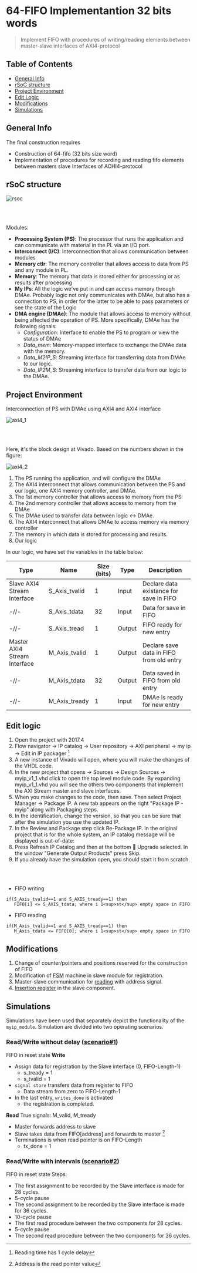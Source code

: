 # 64-FIFO Implementantion 32 bits words
> Implement FIFO with procedures of writing/reading elements between master-slave interfaces of AXI4-protocol

## Table of Contents
* [General Info](#general-info)
* [rSoC structure](#rsoc-structure)
* [Project Environment](#project-environment)
* [Edit Logic](#edit-logic)
* [Modifications](#modifications)
* [Simulations](#simulations)

## General Info
The final construction requires
* Construction of 64-fifo (32 bits size word)
* Implementation of procedures for recording and reading fifo elements between masters
slave Interfaces of ACHI4-protocol

## rSoC structure

![rsoc](https://user-images.githubusercontent.com/22920222/160246516-5ddf64eb-8a30-40c8-bcf0-f8081e58ba70.png)

<br><br>


Modules:
* __Processing System (PS)__: The processor that runs the application and can communicate 
with material in the PL via an I/O port.
* __Interconnect (I/C)__: Interconnection that allows communication between modules
* __Memory ctlr__: The memory controller that allows access to data from PS and 
any module in PL.
* __Memory__: The memory that data is stored either for processing or as results 
after processing
* __My IPs__: All the logic we've put in and can access memory through DMAe.
Probably logic not only communicates with DMAe, but also has a connection to PS, 
in order for the latter to be able to pass parameters or see the state of the 
Logic
* __DMA engine (DMAe)__: The module that allows access to memory without being affected 
the operation of PS. More specifically, DMAe has the following signals:
   * *Configuration*: Interface to enable the PS to program or view the status 
of DMAe
   * *Data_mem*: Memory-mapped interface to exchange the DMAe data with the 
memory.
   * *Data_M2IP_S*: Streaming interface for transferring data from DMAe to 
our logic.
   * *Data_IP2M_S*: Streaming interface to transfer data from our logic to 
the DMAe.


## Project Environment
Interconnection of PS with DMAe using AXI4 and AXI4 interface

![axi4_1](https://user-images.githubusercontent.com/22920222/160241684-42f82bc7-4aba-4052-bb47-1b73ac955f36.png)

<br><br>

Here, it's the block design at Vivado. Based on the numbers shown in the figure:


![axi4_2](https://user-images.githubusercontent.com/22920222/160241694-dd46b84e-b56e-4ce6-86e9-58b6a39ddd64.png)
<br>

1. The PS running the application, and will configure the DMAe
2. The AXI4 interconnect that allows communication between the PS and our logic, one
AXI4 memory controller, and DMAe. 
3. The 1st memory controller that allows access to memory from the PS
4. The 2nd memory controller that allows access to memory from the DMAe
5. The DMAe used to transfer data between logic <-> DMAe.
6. The AXI4 interconnect that allows DMAe to access memory via memory
controller
7. The memory in which data is stored for processing and results.
8. Our logic

In our logic, we have set the variables in the table below:

| Type  | Name |  Size (bits) | Type | Description|
| ------------- | ------------- | --------- | ---------| ---------|
| Slave AXI4 Stream Interface  | S_Axis_tvalid  | 1 | Input | Declare data existance for save in FIFO|
| -//-  | S_Axis_tdata  | 32 | Input | Data for save in FIFO |
| -//-  | S_Axis_tread | 1 | Output | FIFO ready for new entry |
| Master AXI4 Stream Interface  | M_Axis_tvalid | 1 | Output | Declare save data in FIFO from old entry |
| -//-  | M_Axis_tdata | 32 | Output | Data saved in FIFO from old entry |
| -//-  | M_Axis_tready | 1 | Input | DMAe is ready for new entry |



## Edit logic
1. Open the project with 2017.4
2. Flow navigator -> IP catalog -> User repository -> AXI peripheral -> my ip -> Edit in IP packager [^1]
3. A new instance of Vivado will open, where you will make the changes of the VHDL code.
4. In the new project that opens -> Sources -> Design Sources -> myip_v1_1.vhd click to open the top level module code. By expanding myip_v1_1.vhd you will see the others two components that implement the AXI Stream master and slave interfaces.
5. When you make changes to the code, then save. Then select Project Manager -> Package IP. A new tab appears on the right "Package IP - myip" along with Packaging steps.
6. In the identification, change the version, so that you can be sure that after the simulation
you use the updated IP.  
7. In the Review and Package step click Re-Package IP. In the original project that is for the whole
system, an IP catalog message will be displayed is out-of-date:
8. Press Refresh IP Catalog and then at the bottom  Upgrade selected. In the window 
"Generate Output Products" press Skip.
9. If you already have the simulation open, you should start it from scratch.
 
 
<br><br>
* FIFO writing
```
if(S_Axis_tvalid==1 and S_AXIS_tready==1) then
   FIFO[i] <= S_AXIS_tdata; where i 1<sup>st</sup> empty space in FIFO
```

* FIFO reading
```
if(M_Axis_tvalid==1 and S_AXIS_tready==1) then
   M_Axis_tdata <= FIFO[0]; where i 1<sup>st</sup> empty space in FIFO
```

## Modifications
1. Change of counter/pointers and positions reserved for the construction of FIFO
2. Modification of [FSM](https://github.com/z1skgr/reconfigurable-Computing/issues/3#issue-1181864959) machine in slave module for registration.
3. Master-slave communication for [reading](https://github.com/z1skgr/reconfigurable-Computing/issues/4#issue-1181866707) with address signal.
4. [Insertion register](https://github.com/z1skgr/reconfigurable-Computing/issues/5#issue-1181867633) in the slave component.

## Simulations
Simulations have been used that separately depict the functionality of the `myip_module`. Simulation are divided into two operating scenarios.

### Read/Write without delay ([scenario#1](https://github.com/z1skgr/reconfigurable-Computing/issues/6#issue-1182011908))
FIFO in reset state
__Write__
* Assign data for registration by the Slave interface (0, FIFO-Length-1)
    * s_tready = 1
    * s_tvalid = 1
* `signal store` transfers data from register to FIFO
    * Data stream from zero to FIFO-Length-1
* In the last entry, `writes_done` is activated 
    * the registration is completed.

__Read__
True signals: M_valid, M_tready
*  Master forwards address to slave
*  Slave takes data from FIFO[address] and forwards to master [^2]
*  Terminations is when read pointer is on FIFO-Length
    * tx_done = 1

### Read/Write with intervals ([scenario#2](https://github.com/z1skgr/reconfigurable-Computing/issues/7#issue-1182012159))
FIFO in reset state
Steps:
* The first assignment to be recorded by the Slave interface is made for 28 cycles.
* 5-cycle pause
* The second assignment to be recorded by the Slave interface is made for 36 cycles.
* 10-cycle pause
* The first read procedure between the two components for 28 cycles.
* 5-cycle pause
* The second read procedure between the two components for 36 cycles.



[^1]: Reading time has 1 cycle delay
[^2]: Address is the read pointer value
